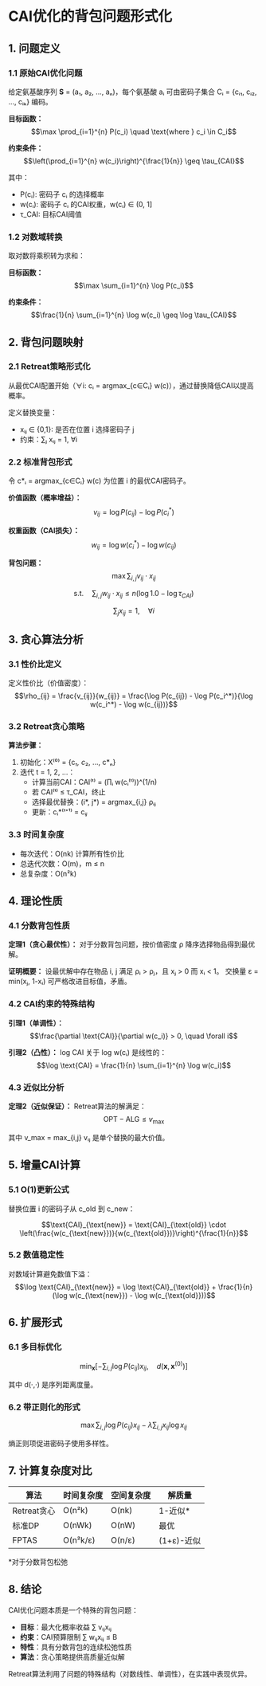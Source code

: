 # CAI优化的背包问题形式化

## 1. 问题定义

### 1.1 原始CAI优化问题

给定氨基酸序列 **S** = (a₁, a₂, ..., aₙ)，每个氨基酸 aᵢ 可由密码子集合 Cᵢ = {cᵢ₁, cᵢ₂, ..., cᵢₖ} 编码。

**目标函数：**
$$\max \prod_{i=1}^{n} P(c_i) \quad \text{where } c_i \in C_i$$

**约束条件：**
$$\left(\prod_{i=1}^{n} w(c_i)\right)^{\frac{1}{n}} \geq \tau_{CAI}$$

其中：
- P(cᵢ): 密码子 cᵢ 的选择概率
- w(cᵢ): 密码子 cᵢ 的CAI权重，w(cᵢ) ∈ (0, 1]
- τ_CAI: 目标CAI阈值

### 1.2 对数域转换

取对数将乘积转为求和：

**目标函数：**
$$\max \sum_{i=1}^{n} \log P(c_i)$$

**约束条件：**
$$\frac{1}{n} \sum_{i=1}^{n} \log w(c_i) \geq \log \tau_{CAI}$$

## 2. 背包问题映射

### 2.1 Retreat策略形式化

从最优CAI配置开始（∀i: cᵢ = argmax_{c∈Cᵢ} w(c)），通过替换降低CAI以提高概率。

定义替换变量：
- xᵢⱼ ∈ {0,1}: 是否在位置 i 选择密码子 j
- 约束：∑ⱼ xᵢⱼ = 1, ∀i

### 2.2 标准背包形式

令 c*ᵢ = argmax_{c∈Cᵢ} w(c) 为位置 i 的最优CAI密码子。

**价值函数（概率增益）：**
$$v_{ij} = \log P(c_{ij}) - \log P(c_i^*)$$

**权重函数（CAI损失）：**
$$w_{ij} = \log w(c_i^*) - \log w(c_{ij})$$

**背包问题：**
$$\max \sum_{i,j} v_{ij} \cdot x_{ij}$$

$$\text{s.t.} \quad \sum_{i,j} w_{ij} \cdot x_{ij} \leq n(\log 1.0 - \log \tau_{CAI})$$

$$\sum_j x_{ij} = 1, \quad \forall i$$

## 3. 贪心算法分析

### 3.1 性价比定义

定义性价比（价值密度）：
$$\rho_{ij} = \frac{v_{ij}}{w_{ij}} = \frac{\log P(c_{ij}) - \log P(c_i^*)}{\log w(c_i^*) - \log w(c_{ij})}$$

### 3.2 Retreat贪心策略

**算法步骤：**
1. 初始化：X⁽⁰⁾ = {c*₁, c*₂, ..., c*ₙ}
2. 迭代 t = 1, 2, ...：
   - 计算当前CAI：CAI⁽ᵗ⁾ = (∏ᵢ w(cᵢ⁽ᵗ⁾))^(1/n)
   - 若 CAI⁽ᵗ⁾ ≤ τ_CAI，终止
   - 选择最优替换：(i*, j*) = argmax_{i,j} ρᵢⱼ
   - 更新：cᵢ*⁽ᵗ⁺¹⁾ = cᵢ*ⱼ*

### 3.3 时间复杂度

- 每次迭代：O(nk) 计算所有性价比
- 总迭代次数：O(m)，m ≤ n
- 总复杂度：O(n²k)

## 4. 理论性质

### 4.1 分数背包性质

**定理1（贪心最优性）：** 
对于分数背包问题，按价值密度 ρ 降序选择物品得到最优解。

**证明概要：**
设最优解中存在物品 i, j 满足 ρᵢ > ρⱼ，且 xⱼ > 0 而 xᵢ < 1。
交换量 ε = min(xⱼ, 1-xᵢ) 可严格改进目标值，矛盾。

### 4.2 CAI约束的特殊结构

**引理1（单调性）：**
$$\frac{\partial \text{CAI}}{\partial w(c_i)} > 0, \quad \forall i$$

**引理2（凸性）：**
log CAI 关于 log w(cᵢ) 是线性的：
$$\log \text{CAI} = \frac{1}{n} \sum_{i=1}^{n} \log w(c_i)$$

### 4.3 近似比分析

**定理2（近似保证）：**
Retreat算法的解满足：
$$\text{OPT} - \text{ALG} \leq v_{\max}$$

其中 v_max = max_{i,j} vᵢⱼ 是单个替换的最大价值。

## 5. 增量CAI计算

### 5.1 O(1)更新公式

替换位置 i 的密码子从 c_old 到 c_new：

$$\text{CAI}_{\text{new}} = \text{CAI}_{\text{old}} \cdot \left(\frac{w(c_{\text{new}})}{w(c_{\text{old}})}\right)^{\frac{1}{n}}$$

### 5.2 数值稳定性

对数域计算避免数值下溢：
$$\log \text{CAI}_{\text{new}} = \log \text{CAI}_{\text{old}} + \frac{1}{n}(\log w(c_{\text{new}}) - \log w(c_{\text{old}}))$$

## 6. 扩展形式

### 6.1 多目标优化

$$\min_{\mathbf{x}} \left[ -\sum_{i,j} \log P(c_{ij}) x_{ij}, \quad d(\mathbf{x}, \mathbf{x}^{(0)}) \right]$$

其中 d(·,·) 是序列距离度量。

### 6.2 带正则化的形式

$$\max \sum_{i,j} \log P(c_{ij}) x_{ij} - \lambda \sum_{i,j} x_{ij} \log x_{ij}$$

熵正则项促进密码子使用多样性。

## 7. 计算复杂度对比

| 算法 | 时间复杂度 | 空间复杂度 | 解质量 |
|-----|-----------|-----------|--------|
| Retreat贪心 | O(n²k) | O(nk) | 1-近似* |
| 标准DP | O(nWk) | O(nW) | 最优 |
| FPTAS | O(n²k/ε) | O(n/ε) | (1+ε)-近似 |

*对于分数背包松弛

## 8. 结论

CAI优化问题本质是一个特殊的背包问题：
- **目标**：最大化概率收益 ∑ vᵢⱼxᵢⱼ
- **约束**：CAI预算限制 ∑ wᵢⱼxᵢⱼ ≤ B
- **特性**：具有分数背包的连续松弛性质
- **算法**：贪心策略提供高质量近似解

Retreat算法利用了问题的特殊结构（对数线性、单调性），在实践中表现优异。